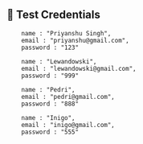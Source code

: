 ## 🧪 Test Credentials


        name : "Priyanshu Singh",
        email : "priyanshu@gmail.com",
        password : "123"
   
        name : "Lewandowski",
        email : "lewandowski@gmail.com",
        password : "999"
    
        name : "Pedri",
        email : "pedri@gmail.com",
        password : "888"

        name : "Inigo",
        email : "inigo@gmail.com",
        password : "555"
    
